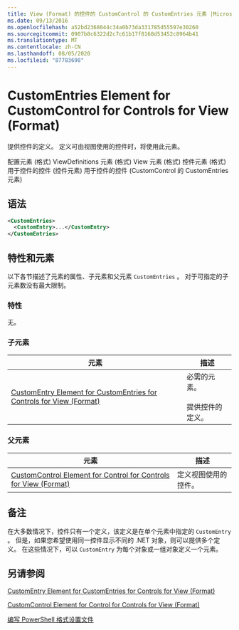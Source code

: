 ```yaml
---
title: View (Format) 的控件的 CustomControl 的 CustomEntries 元素 |Microsoft Docs
ms.date: 09/13/2016
ms.openlocfilehash: a52bd2368044c34a0b73da331785d55597e30260
ms.sourcegitcommit: 0907b8c6322d2c7c61b17f8168d53452c8964b41
ms.translationtype: MT
ms.contentlocale: zh-CN
ms.lasthandoff: 08/05/2020
ms.locfileid: "87783698"
---
```

# <a name="customentries-element-for-customcontrol-for-controls-for-view-format"></a>CustomEntries Element for CustomControl for Controls for View (Format)

提供控件的定义。 定义可由视图使用的控件时，将使用此元素。

配置元素 (格式) ViewDefinitions 元素 (格式) View 元素 (格式) 控件元素 (格式) 用于控件的控件 (控件元素) 用于控件的控件 (CustomControl 的 CustomEntries 元素) 

## <a name="syntax"></a>语法

```xml
<CustomEntries>
  <CustomEntry>...</CustomEntry>
</CustomEntries>
```

## <a name="attributes-and-elements"></a>特性和元素

以下各节描述了元素的属性、子元素和父元素 `CustomEntries` 。 对于可指定的子元素数没有最大限制。

### <a name="attributes"></a>特性

无。

### <a name="child-elements"></a>子元素

|元素|描述|
|-------------|-----------------|
|[CustomEntry Element for CustomEntries for Controls for View (Format)](./customentry-element-for-customentries-for-controls-for-view-format.md)|必需的元素。<br /><br /> 提供控件的定义。|

### <a name="parent-elements"></a>父元素

|元素|描述|
|-------------|-----------------|
|[CustomControl Element for Control for Controls for View (Format)](./customcontrol-element-for-control-for-controls-for-view-format.md)|定义视图使用的控件。|

## <a name="remarks"></a>备注

在大多数情况下，控件只有一个定义，该定义是在单个元素中指定的 `CustomEntry` 。 但是，如果您希望使用同一控件显示不同的 .NET 对象，则可以提供多个定义。 在这些情况下，可以 `CustomEntry` 为每个对象或一组对象定义一个元素。

## <a name="see-also"></a>另请参阅

[CustomEntry Element for CustomEntries for Controls for View (Format)](./customentry-element-for-customentries-for-controls-for-view-format.md)

[CustomControl Element for Control for Controls for View (Format)](./customcontrol-element-for-control-for-controls-for-view-format.md)

[编写 PowerShell 格式设置文件](./writing-a-powershell-formatting-file.md)
